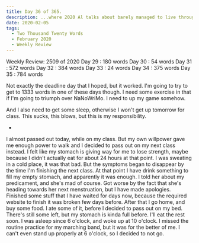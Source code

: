 ```yaml
---
title: Day 36 of 365.
description: ...where 2020 Al talks about barely managed to live through the day in his Weekly Review.
date: 2020-02-05
tags:
  - Two Thousand Twenty Words
  - February 2020
  - Weekly Review
---
```


Weekly Review: 2509 of 2020
Day 29 : 180 words
Day 30 : 54 words
Day 31 : 572 words
Day 32 : 384 words
Day 33 : 24 words
Day 34 : 375 words
Day 35 : 784 words

Not exactly the deadline day that I hoped, but it worked. I'm going to try to get to 1333 words in one of these days though. I need some exercise in that if I'm going to triumph over NaNoWriMo. I need to up my game somehow.

And I also need to get some sleep, otherwise I won't get up tomorrow for class. This sucks, this blows, but this is my responsibility.


-


I almost passed out today, while on my class. But my own willpower gave me enough power to walk and I decided to pass out on my next class instead. I felt like my stomach is giving way for me to lose strength, maybe because I didn't actually eat for about 24 hours at that point. I was sweating in a cold place, it was that bad. But the symptoms began to disappear by the time I'm finishing the next class. At that point I have drink something to fill my empty stomach, and apparently it was enough. I told her about my predicament, and she's mad of course. Got worse by the fact that she's heading towards her next menstruation, but I have made apologies. Finished some stuff that I have waited for days now, because the required website to finish it was broken few days before. After that I go home, and buy some food. I ate some of it, before I decided to pass out on my bed. There's still some left, but my stomach is kinda full before. I'll eat the rest soon. I was asleep since 6 o'clock, and woke up at 10 o'clock. I missed the routine practice for my marching band, but it was for the better of me. I can't even stand up properly at 6 o'clock, so I decided to not go.